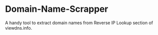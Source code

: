 # Domain-Name-Scrapper
A handy tool to extract domain names from Reverse IP Lookup section of viewdns.info.
